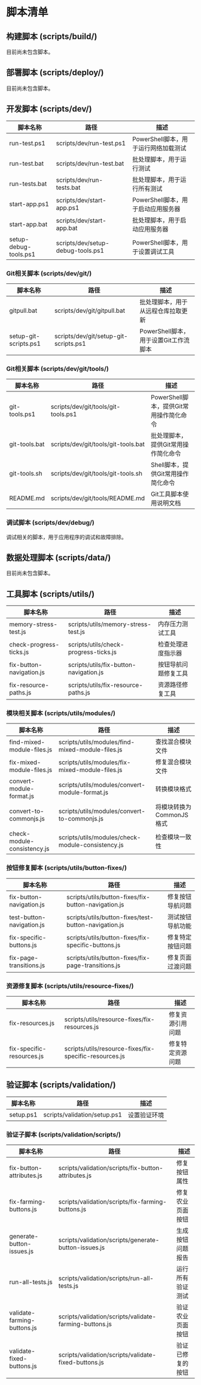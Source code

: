 # 脚本清单

<!-- updated for: 项目重构阶段一 - 脚本文件整理 -->

## 构建脚本 (scripts/build/)

目前尚未包含脚本。

## 部署脚本 (scripts/deploy/)

目前尚未包含脚本。

## 开发脚本 (scripts/dev/)

| 脚本名称 | 路径 | 描述 |
|---------|------|------|
| run-test.ps1 | scripts/dev/run-test.ps1 | PowerShell脚本，用于运行网络加载测试 |
| run-test.bat | scripts/dev/run-test.bat | 批处理脚本，用于运行测试 |
| run-tests.bat | scripts/dev/run-tests.bat | 批处理脚本，用于运行所有测试 |
| start-app.ps1 | scripts/dev/start-app.ps1 | PowerShell脚本，用于启动应用服务器 |
| start-app.bat | scripts/dev/start-app.bat | 批处理脚本，用于启动应用服务器 |
| setup-debug-tools.ps1 | scripts/dev/setup-debug-tools.ps1 | PowerShell脚本，用于设置调试工具 |

### Git相关脚本 (scripts/dev/git/)

| 脚本名称 | 路径 | 描述 |
|---------|------|------|
| gitpull.bat | scripts/dev/git/gitpull.bat | 批处理脚本，用于从远程仓库拉取更新 |
| setup-git-scripts.ps1 | scripts/dev/git/setup-git-scripts.ps1 | PowerShell脚本，用于设置Git工作流脚本 |

### Git相关脚本 (scripts/dev/git/tools/)

| 脚本名称 | 路径 | 描述 |
|---------|------|------|
| git-tools.ps1 | scripts/dev/git/tools/git-tools.ps1 | PowerShell脚本，提供Git常用操作简化命令 |
| git-tools.bat | scripts/dev/git/tools/git-tools.bat | 批处理脚本，提供Git常用操作简化命令 |
| git-tools.sh | scripts/dev/git/tools/git-tools.sh | Shell脚本，提供Git常用操作简化命令 |
| README.md | scripts/dev/git/tools/README.md | Git工具脚本使用说明文档 |

### 调试脚本 (scripts/dev/debug/)

调试相关的脚本，用于应用程序的调试和故障排除。

## 数据处理脚本 (scripts/data/)

目前尚未包含脚本。

## 工具脚本 (scripts/utils/)

| 脚本名称 | 路径 | 描述 |
|---------|------|------|
| memory-stress-test.js | scripts/utils/memory-stress-test.js | 内存压力测试工具 |
| check-progress-ticks.js | scripts/utils/check-progress-ticks.js | 检查处理进度指示器 |
| fix-button-navigation.js | scripts/utils/fix-button-navigation.js | 按钮导航问题修复工具 |
| fix-resource-paths.js | scripts/utils/fix-resource-paths.js | 资源路径修复工具 |

### 模块相关脚本 (scripts/utils/modules/)

| 脚本名称 | 路径 | 描述 |
|---------|------|------|
| find-mixed-module-files.js | scripts/utils/modules/find-mixed-module-files.js | 查找混合模块文件 |
| fix-mixed-module-files.js | scripts/utils/modules/fix-mixed-module-files.js | 修复混合模块文件 |
| convert-module-format.js | scripts/utils/modules/convert-module-format.js | 转换模块格式 |
| convert-to-commonjs.js | scripts/utils/modules/convert-to-commonjs.js | 将模块转换为CommonJS格式 |
| check-module-consistency.js | scripts/utils/modules/check-module-consistency.js | 检查模块一致性 |

### 按钮修复脚本 (scripts/utils/button-fixes/)

| 脚本名称 | 路径 | 描述 |
|---------|------|------|
| fix-button-navigation.js | scripts/utils/button-fixes/fix-button-navigation.js | 修复按钮导航问题 |
| test-button-navigation.js | scripts/utils/button-fixes/test-button-navigation.js | 测试按钮导航功能 |
| fix-specific-buttons.js | scripts/utils/button-fixes/fix-specific-buttons.js | 修复特定按钮问题 |
| fix-page-transitions.js | scripts/utils/button-fixes/fix-page-transitions.js | 修复页面过渡问题 |

### 资源修复脚本 (scripts/utils/resource-fixes/)

| 脚本名称 | 路径 | 描述 |
|---------|------|------|
| fix-resources.js | scripts/utils/resource-fixes/fix-resources.js | 修复资源引用问题 |
| fix-specific-resources.js | scripts/utils/resource-fixes/fix-specific-resources.js | 修复特定资源问题 |

## 验证脚本 (scripts/validation/)

| 脚本名称 | 路径 | 描述 |
|---------|------|------|
| setup.ps1 | scripts/validation/setup.ps1 | 设置验证环境 |

### 验证子脚本 (scripts/validation/scripts/)

| 脚本名称 | 路径 | 描述 |
|---------|------|------|
| fix-button-attributes.js | scripts/validation/scripts/fix-button-attributes.js | 修复按钮属性 |
| fix-farming-buttons.js | scripts/validation/scripts/fix-farming-buttons.js | 修复农业页面按钮 |
| generate-button-issues.js | scripts/validation/scripts/generate-button-issues.js | 生成按钮问题报告 |
| run-all-tests.js | scripts/validation/scripts/run-all-tests.js | 运行所有验证测试 |
| validate-farming-buttons.js | scripts/validation/scripts/validate-farming-buttons.js | 验证农业页面按钮 |
| validate-fixed-buttons.js | scripts/validation/scripts/validate-fixed-buttons.js | 验证已修复的按钮 | 